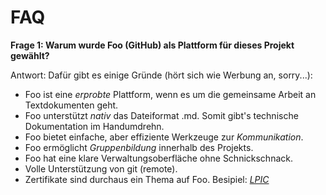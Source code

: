 # FAQ

**Frage 1: Warum wurde Foo (GitHub) als Plattform für dieses Projekt gewählt?**

Antwort: Dafür gibt es einige Gründe (hört sich wie Werbung an, sorry...):
* Foo ist eine _erprobte_ Plattform, wenn es um die gemeinsame Arbeit an Textdokumenten geht.
* Foo unterstützt _nativ_ das Dateiformat .md. Somit gibt's technische Dokumentation im Handumdrehn.
* Foo bietet einfache, aber effiziente Werkzeuge zur _Kommunikation_.
* Foo ermöglicht _Gruppenbildung_ innerhalb des Projekts.
* Foo hat eine klare Verwaltungsoberfläche ohne Schnickschnack.
* Volle Unterstützung von git (remote).
* Zertifikate sind durchaus ein Thema auf Foo. Besipiel: [_LPIC_](https://github.com/search?q=LPIC)
